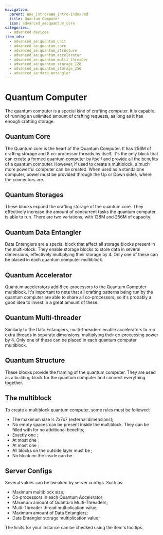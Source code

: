 ```yaml
---
navigation:
  parent: aae_intro/aae_intro-index.md
  title: Quantum Computer
  icon: advanced_ae:quantum_core
categories:
  - advanced devices
item_ids:
  - advanced_ae:quantum_unit
  - advanced_ae:quantum_core
  - advanced_ae:quantum_structure
  - advanced_ae:quantum_accelerator
  - advanced_ae:quantum_multi_threader
  - advanced_ae:quantum_storage_128
  - advanced_ae:quantum_storage_256
  - advanced_ae:data_entangler
---
```


# Quantum Computer

The quantum computer is a special kind of crafting computer. It is capable of running an unlimited amount of crafting
requests, as long as it has enough crafting storage.

<GameScene zoom="2" background="transparent">
  <ImportStructure src="../structure/quantum_computer_multiblock.snbt"></ImportStructure>
</GameScene>

## Quantum Core

<BlockImage id="advanced_ae:quantum_core" p:powered="true" p:formed="true" scale="4"></BlockImage>

The Quantum core is the heart of the Quantum Computer. It has 256M of crafting storage and 8 co-processor threads by
itself. It's the only block that can create a formed quantum computer by itself and provide all the benefits of a
quantum computer. However, if used to create a multiblock, a much more powerful computer can be created. When used as a
standalone computer, power must be provided through the Up or Down sides, where the connectors are.

## Quantum Storages

<Row gap="20">
<BlockImage id="advanced_ae:quantum_storage_128" scale="4"></BlockImage>
<BlockImage id="advanced_ae:quantum_storage_256" scale="4"></BlockImage>
</Row>

These blocks expand the crafting storage of the quantum core. They effectively increase the amount of concurrent tasks
the quantum computer is able to run. There are two variations, with 128M and 256M of capacity.

## Quantum Data Entangler

<BlockImage id="advanced_ae:data_entangler" scale="4"></BlockImage>

Data Entanglers are a special block that affect all storage blocks present in the multi-block. They enable storage
blocks to store data in several dimensions, effectively multiplying their storage by 4. Only one of these can be placed
in each quantum computer multiblock.

## Quantum Accelerator

<BlockImage id="advanced_ae:quantum_accelerator" scale="4"></BlockImage>

Quantum accelerators add 8 co-processors to the Quantum Computer multiblock. It's important to note that all crafting
patterns being run by the quantum computer are able to share all co-processors, so it's probably a good idea to invest
in a great amount of these.

## Quantum Multi-threader

<BlockImage id="advanced_ae:quantum_multi_threader" scale="4"></BlockImage>

Similarly to the Data Entanglers, multi-threaders enable accelerators to run extra threads in separate dimensions,
multiplying their co-processing power by 4. Only one of these can be placed in each quantum computer multiblock.

## Quantum Structure

<Row gap="20">
<BlockImage id="advanced_ae:quantum_structure" scale="4"></BlockImage>
<BlockImage id="advanced_ae:quantum_structure" p:formed="true" p:powered="true" scale="4"></BlockImage>
</Row>

These blocks provide the framing of the quantum computer. They are used as a building block for the quantum computer and
connect everything together.

## The multiblock

To create a multiblock quantum computer, some rules must be followed:
- The maximum size is 7x7x7 (external dimensions);
- No empty spaces can be present inside the multiblock. They can be filled with <ItemLink id="advanced_ae:quantum_unit" />
  for no additional benefits;
- Exactly one <ItemLink id="advanced_ae:quantum_core" />;
- At most one <ItemLink id="advanced_ae:data_entangler" />;
- At most one <ItemLink id="advanced_ae:quantum_multi_threader" />;
- All blocks on the outside layer must be <ItemLink id="advanced_ae:quantum_structure" />;
- No block on the inside can be <ItemLink id="advanced_ae:quantum_structure" />.

## Server Configs

Several values can be tweaked by server configs. Such as:
- Maximum multiblock size;
- Co-processors in each Quantum Accelerator;
- Maximum amount of Quantum Multi-Threaders;
- Multi-Threader thread multiplication value;
- Maximum amount of Data Entanglers;
- Data Entangler storage multiplication value;

The limits for your instance can be checked using the item's tooltips.